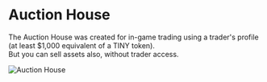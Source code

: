# Auction House

The Auction House was created for in-game trading using a trader's profile \
(at least $1,000 equivalent of a TINY token). \
But you can sell assets also, without trader access.

![Auction House](<../../.gitbook/assets/GITBOOK GIF AUCTION HOUSE 2 (1).gif>)
